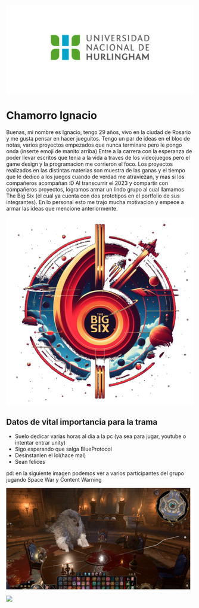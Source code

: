 ![Logo UNAHUR](./assets/UNAHUR.png)

# Chamorro Ignacio
Buenas, mi nombre es Ignacio, tengo 29 años, vivo en la ciudad de Rosario y me gusta pensar en hacer jueguitos.
Tengo un par de ideas en el bloc de notas, varios proyectos empezados que nunca terminare pero le pongo onda (inserte emoji de manito arriba)
Entre a la carrera con la esperanza de poder llevar escritos que tenia a la vida a traves de los videojuegos pero el game design y la programacion me corrieron el foco.
Los proyectos realizados en las distintas materias son muestra de las ganas y el tiempo que le dedico a los juegos cuando de verdad me atraviezan, y mas si los compañeros acompañan :D
Al transcurrir el 2023 y compartir con compañeros proyectos, logramos armar un lindo grupo al cual llamamos The Big Six (el cual ya cuenta con dos prototipos en el portfolio de sus integrantes).
En lo personal esto me trajo mucha motivacion y empece a armar las ideas que mencione anteriormente.

![TheBigSix](./assets/TheBigSix.png)

## Datos de vital importancia para la trama
* Suelo dedicar varias horas al dia a la pc (ya sea para jugar, youtube o intentar entrar unity)
* Sigo esperando que salga BlueProtocol
* Desinstanlen el lol(hace mal)
* Sean felices

pd: en la siguiente imagen podemos ver a varios participantes del grupo jugando Space War y Content Warning

![SpaceWar](./assets/SpaceWar.jpeg)

[![](https://markdown-videos.deta.dev/youtube/qCTbf3L3hpY)](https://youtu.be/qCTbf3L3hpY)